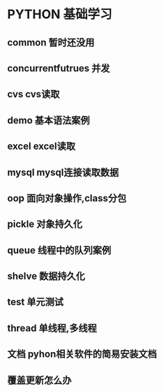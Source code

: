 # PYTHON 基础学习
## common 暂时还没用
## concurrentfutrues 并发
## cvs cvs读取
## demo 基本语法案例
## excel excel读取
## mysql mysql连接读取数据
## oop 面向对象操作,class分包
## pickle 对象持久化
## queue 线程中的队列案例
## shelve 数据持久化
## test 单元测试
## thread 单线程,多线程
## 文档 pyhon相关软件的简易安装文档
## 覆盖更新怎么办